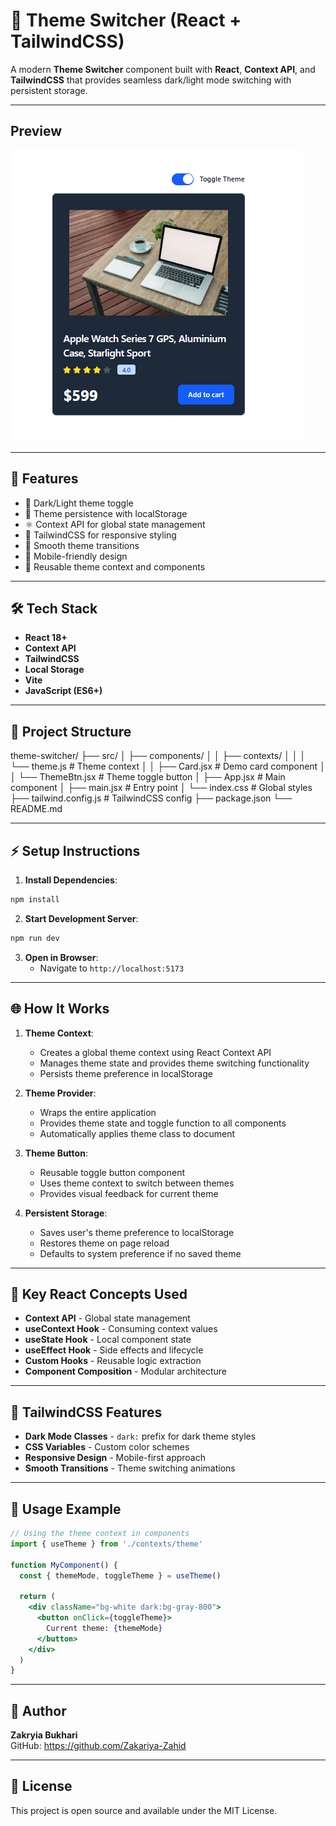 # 🎨 Theme Switcher (React + TailwindCSS)

A modern **Theme Switcher** component built with **React**, **Context API**, and **TailwindCSS** that provides seamless dark/light mode switching with persistent storage.

---

## Preview

![alt text](image.png)

---
## 🚀 Features

- 🌙 Dark/Light theme toggle
- 💾 Theme persistence with localStorage
- ⚛️ Context API for global state management
- 🎨 TailwindCSS for responsive styling
- 🔄 Smooth theme transitions
- 📱 Mobile-friendly design
- 🎯 Reusable theme context and components

---

## 🛠️ Tech Stack

- **React 18+**
- **Context API**
- **TailwindCSS**
- **Local Storage**
- **Vite**
- **JavaScript (ES6+)**

---

## 📂 Project Structure

theme-switcher/
├── src/
│   ├── components/
│   │   ├── contexts/
│   │   │   └── theme.js # Theme context
│   │   ├── Card.jsx # Demo card component
│   │   └── ThemeBtn.jsx # Theme toggle button
│   ├── App.jsx # Main component
│   ├── main.jsx # Entry point
│   └── index.css # Global styles
├── tailwind.config.js # TailwindCSS config
├── package.json
└── README.md

---

## ⚡ Setup Instructions

1. **Install Dependencies**:
```bash
npm install
```

2. **Start Development Server**:
```bash
npm run dev
```

3. **Open in Browser**:
   - Navigate to `http://localhost:5173`

---

## 🌐 How It Works

1. **Theme Context**:
   - Creates a global theme context using React Context API
   - Manages theme state and provides theme switching functionality
   - Persists theme preference in localStorage

2. **Theme Provider**:
   - Wraps the entire application
   - Provides theme state and toggle function to all components
   - Automatically applies theme class to document

3. **Theme Button**:
   - Reusable toggle button component
   - Uses theme context to switch between themes
   - Provides visual feedback for current theme

4. **Persistent Storage**:
   - Saves user's theme preference to localStorage
   - Restores theme on page reload
   - Defaults to system preference if no saved theme

---

## 🔧 Key React Concepts Used

- **Context API** - Global state management
- **useContext Hook** - Consuming context values
- **useState Hook** - Local component state
- **useEffect Hook** - Side effects and lifecycle
- **Custom Hooks** - Reusable logic extraction
- **Component Composition** - Modular architecture

---

## 🎨 TailwindCSS Features

- **Dark Mode Classes** - `dark:` prefix for dark theme styles
- **CSS Variables** - Custom color schemes
- **Responsive Design** - Mobile-first approach
- **Smooth Transitions** - Theme switching animations

---

## 📌 Usage Example

```jsx
// Using the theme context in components
import { useTheme } from './contexts/theme'

function MyComponent() {
  const { themeMode, toggleTheme } = useTheme()
  
  return (
    <div className="bg-white dark:bg-gray-800">
      <button onClick={toggleTheme}>
        Current theme: {themeMode}
      </button>
    </div>
  )
}
```

---

## 🙌 Author

**Zakryia Bukhari**  
GitHub: https://github.com/Zakariya-Zahid

---

## 📄 License

This project is open source and available under the MIT License.